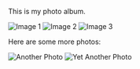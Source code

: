 This is my photo album.

![Image 1](https://lh3.googleusercontent.com/pw/ADCreHdM3ksMFxdXJE5Pc5D0G0bGxNcmTEv_c0HLmHWLtE--_uOWkLGl8f6swtXVHpPIqQnpOHJFF73amjb7G6h7gUpu8YHXRtYlr4_UDR2LxRPtc7e5JPo=w1920-h1080)
![Image 2](https://lh3.googleusercontent.com/pw/ADCreHdM3ksMFxdXJE5Pc5D0G0bGxNcmTEv_c0HLmHWLtE--_uOWkLGl8f6swtXVHpPIqQnpOHJFF73amjb7G6h7gUpu8YHXRtYlr4_UDR2LxRPtc7e5JPo=w1920-h1080)
![Image 3](https://lh3.googleusercontent.com/pw/ADCreHdM3ksMFxdXJE5Pc5D0G0bGxNcmTEv_c0HLmHWLtE--_uOWkLGl8f6swtXVHpPIqQnpOHJFF73amjb7G6h7gUpu8YHXRtYlr4_UDR2LxRPtc7e5JPo=w1920-h1080)

Here are some more photos:

![Another Photo](https://lh3.googleusercontent.com/pw/ADCreHdM3ksMFxdXJE5Pc5D0G0bGxNcmTEv_c0HLmHWLtE--_uOWkLGl8f6swtXVHpPIqQnpOHJFF73amjb7G6h7gUpu8YHXRtYlr4_UDR2LxRPtc7e5JPo=w1920-h1080)
![Yet Another Photo](https://lh3.googleusercontent.com/pw/ADCreHdM3ksMFxdXJE5Pc5D0G0bGxNcmTEv_c0HLmHWLtE--_uOWkLGl8f6swtXVHpPIqQnpOHJFF73amjb7G6h7gUpu8YHXRtYlr4_UDR2LxRPtc7e5JPo=w1920-h1080)
